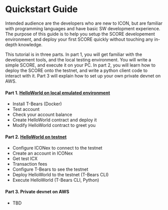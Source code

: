 # Quickstart Guide

Intended audience are the developers who are new to ICON, but are familiar with programming languages and have basic SW development experience. The purpose of this guide is to help you setup the SCORE developement environment, and deploy your first SCORE quickly without touching any in-depth knowledge.

This tutorial is in three parts. In part 1, you will get familiar with the developement tools, and the local testing environment. You will write a simple SCORE, and execute it on your PC. In part 2, you will learn how to deploy the SCORE onto the testnet, and write a python client code to interact with it. Part 3 will explain how to set up your own private devnet on AWS.

#### Part 1. [HelloWorld on local emulated environment](https://icon-project.github.io/docs/quickstart_p1.html)

- Install T-Bears (Docker)
- Test account
- Check your account balance
- Create HelloWorld contract and deploy it
- Modify HelloWorld contract to greet you

#### Part 2. [HelloWorld on testnet](https://icon-project.github.io/docs/quickstart_p2.html)

- Configure ICONex to connect to the testnet
- Create an account in ICONex
- Get test ICX
- Transaction fees
- Configure T-Bears to see the testnet
- Deploy HelloWorld to the testnet (T-Bears CLI)
- Execute HelloWorld (T-Bears CLI, Python)

#### Part 3. Private devnet on AWS

- TBD

